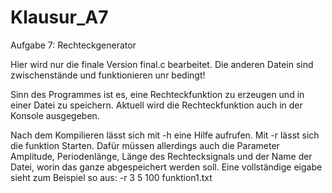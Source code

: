 # Klausur_A7
Aufgabe 7: Rechteckgenerator

Hier wird nur die finale Version final.c bearbeitet.
Die anderen Datein sind zwischenstände und funktionieren unr bedingt!

Sinn des Programmes ist es, eine Rechteckfunktion zu erzeugen und in einer Datei zu speichern. Aktuell wird die Rechteckfunktion auch in der Konsole ausgegeben.

Nach dem Kompilieren lässt sich mit -h eine Hilfe aufrufen.
Mit -r lässt sich die funktion Starten. Dafür müssen allerdings auch die Parameter Amplitude, Periodenlänge, Länge des Rechtecksignals und der Name der Datei, worin das ganze abgespeichert werden soll. Eine vollständige eigabe sieht zum Beispiel so aus: -r 3 5 100 funktion1.txt
